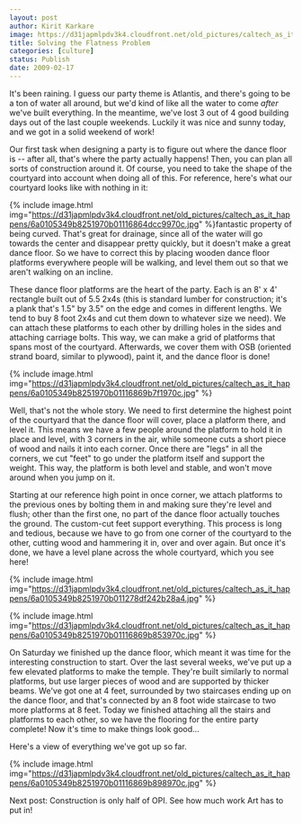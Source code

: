 ```yaml
---
layout: post
author: Kirit Karkare
image: https://d31japmlpdv3k4.cloudfront.net/old_pictures/caltech_as_it_happens/6a0105349b8251970b011278df23f328a4.jpg
title: Solving the Flatness Problem
categories: [culture]
status: Publish
date: 2009-02-17
---
```


It's been raining. I guess our party theme is Atlantis, and there's
going to be a ton of water all around, but we'd kind of like all the water to
come *after* we've built everything. In the meantime, we've lost 3
out of 4 good building days out of the last couple weekends. Luckily it
was nice and sunny today, and we got in a solid weekend of work!

Our first task when designing a party is to figure out where the dance floor
is -- after all, that's where the party actually happens! Then, you can
plan all sorts of construction around it. Of course, you need to take the
shape of the courtyard into account when doing all of this. For
reference, here's what our courtyard looks like with nothing in it:
 

{% include image.html img="https://d31japmlpdv3k4.cloudfront.net/old_pictures/caltech_as_it_happens/6a0105349b8251970b01116864dcc9970c.jpg" %}fantastic property of being curved. That's great for drainage, since all
of the water will go towards the center and disappear pretty quickly, but it
doesn't make a great dance floor. So we have to correct this by placing
wooden dance floor platforms everywhere people will be walking, and level them
out so that we aren't walking on an incline. 

These dance floor platforms are the heart of the party. Each is an 8'
x 4' rectangle built out of 5.5 2x4s (this is standard lumber for construction;
it's a plank that's 1.5" by 3.5" on the edge and comes in different
lengths. We tend to buy 8 foot 2x4s and cut them down to whatever size we
need). We can attach these platforms to each other by drilling holes in
the sides and attaching carriage bolts. This way, we can make a grid of
platforms that spans most of the courtyard. Afterwards, we cover them
with OSB (oriented strand board, similar to plywood), paint it, and the dance
floor is done! 

{% include image.html img="https://d31japmlpdv3k4.cloudfront.net/old_pictures/caltech_as_it_happens/6a0105349b8251970b01116869b7f1970c.jpg" %} 

Well, that's not the whole story. We need to first determine the
highest point of the courtyard that the dance floor will cover, place a
platform there, and level it. This means we have a few people around the
platform to hold it in place and level, with 3 corners in the air, while
someone cuts a short piece of wood and nails it into each corner. Once
there are "legs" in all the corners, we cut "feet" to go
under the platform itself and support the weight. This way, the platform
is both level and stable, and won't move around when you jump on it.

Starting at our reference high point in once corner, we attach platforms to the
previous ones by bolting them in and making sure they're level and flush; other
than the first one, no part of the dance floor actually touches the
ground. The custom-cut feet support everything. This process is
long and tedious, because we have to go from one corner of the courtyard to the
other, cutting wood and hammering it in, over and over again. But once
it's done, we have a level plane across the whole courtyard, which you see here!

{% include image.html img="https://d31japmlpdv3k4.cloudfront.net/old_pictures/caltech_as_it_happens/6a0105349b8251970b011278df242b28a4.jpg" %}

{% include image.html img="https://d31japmlpdv3k4.cloudfront.net/old_pictures/caltech_as_it_happens/6a0105349b8251970b01116869b853970c.jpg" %} 

On Saturday we finished up the dance floor, which meant it was time for the
interesting construction to start. Over the last several weeks, we've put
up a few elevated platforms to make the temple. They're built similarly
to normal platforms, but use larger pieces of wood and are supported by thicker
beams. We've got one at 4 feet, surrounded by two staircases ending up on
the dance floor, and that's connected by an 8 foot wide staircase to two more
platforms at 8 feet. Today we finished attaching all the stairs and
platforms to each other, so we have the flooring for the entire party
complete! Now it's time to make things look good...

Here's a view of everything we've got up so far. 

{% include image.html img="https://d31japmlpdv3k4.cloudfront.net/old_pictures/caltech_as_it_happens/6a0105349b8251970b01116869b898970c.jpg" %} 

Next post: Construction is only half of OPI. See how much work Art has
to put in!


